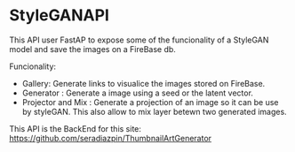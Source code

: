 # StyleGANAPI

This API user FastAP to expose some of the funcionality of a StyleGAN model and save the images on a FireBase db. 

Funcionality:
* Gallery: Generate links to visualice the images stored on FireBase.
* Generator : Generate a image using a seed or the latent vector.
* Projector and Mix : Generate a projection of an image so it can be use by styleGAN. This also allow to mix layer betewn two generated images.

This API is the BackEnd for this site:
https://github.com/seradiazpin/ThumbnailArtGenerator
